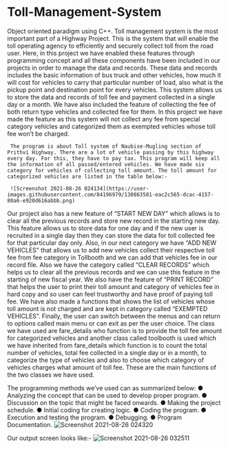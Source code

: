 # Toll-Management-System
Object oriented paradigm using C++.
 Toll management system is the most important part of a Highway Project. This is the system that will enable the toll operating agency to efficiently and securely collect toll from the road user. Here, in this project we have enabled these features through programming concept and all these components have been included in our projects in order to manage the data and records. These data and records includes the basic information of bus truck and other vehicles,  how much it will cost for vehicles to carry that particular number of load, also what is the pickup point and destination point for every vehicles. This system allows us to store the data and records of toll fee and payment collected in a single day or a month. We have also included the feature of collecting the fee of both return type vehicles and collected fee for them. In this project we have made the feature as this system will not collect any fee from special category vehicles and categorized them as exempted vehicles whose toll fee won’t be charged.




     The program is about Toll system of Naubise-Mugling section of Prithvi Highway. There are a lot of vehicle passing by this highway every day. For this, they have to pay tax. This program will keep all the information of all passed/entered vehicles. We have made six category for vehicles of collecting toll amount. The toll amount for categorized vehicles are listed in the table below:-
     
     ![Screenshot 2021-08-26 024134](https://user-images.githubusercontent.com/84196979/130863581-eac2c565-dcac-4157-80a6-e920d616abbb.png)


Our project also has a new feature of “START NEW DAY” which allows is to clear all the previous records and store new record in the starting new day. This feature allows us to store data for one day and if the new user is recruited in a single day then they can store the data for toll collected fee for that particular day only. Also, in our next category we have “ADD NEW VEHICLES” that allows us to add new vehicles collect  their respective toll fee from fee category in Tollbooth and we can add that vehicles fee in our record file. Also we have the category called “CLEAR RECORDS” which helps us to clear all the previous records and we can use this feature in the starting of new fiscal year. We also have the feature of “PRINT RECORD” that helps the user to print their toll amount and category of vehicles fee in hard copy and so user can feel trustworthy and have proof of paying toll fee. We have also made a functions that shows the list of vehicles whose toll amount is not charged and are kept in category called “EXEMPTED VEHICLES”. Finally, the user can switch between the menus and can return to options called main menu or can exit as per the user choice.
The class we have used are fare_details who function is to provide the toll fee amount for categorized vehicles and another class called toolbooth is used which we have inherited from fare_details which function is to count the total number of vehicles, total fee collected in a single day or in a month, to categorize the type of vehicles and also to choose which category of vehicles charges what amount of toll fee. These are the main functions of the two classes we have used.






The programming methods we’ve used can as summarized below:
●	 Analyzing the concept that can be used to develop proper program.
●	 Discussion on the topic that might be faced onwards.
●	 Making the project schedule.
●	 Initial coding for creating logic.
●	 Coding the program.
●	 Execution and testing the program.
●	 Debugging.
●	 Program Documentation.
![Screenshot 2021-08-26 024320](https://user-images.githubusercontent.com/84196979/130863734-7b30733c-a061-4906-9392-a16a08e609b3.png)

Our output screen looks like:-
![Screenshot 2021-08-26 032511](https://user-images.githubusercontent.com/84196979/130868326-361a0dba-821c-46a6-a3c6-d41d052a93e4.png)


